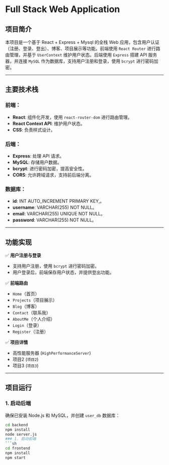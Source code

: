 # Full Stack Web Application

## 项目简介
本项目是一个基于 React + Express + Mysql 的全栈 Web 应用，包含用户认证（注册、登录、登出）、博客、项目展示等功能。前端使用 `React Router` 进行路由管理，并基于 `UserContext` 维护用户状态。后端使用 `Express` 搭建 API 服务器，并连接 `MySQL` 作为数据库，支持用户注册和登录，使用 `bcrypt` 进行密码加密。

---

## 主要技术栈
### 前端：
- **React**: 组件化开发，使用 `react-router-dom` 进行路由管理。
- **React Context API**: 维护用户状态。
- **CSS**: 负责样式设计。

### 后端：
- **Express**: 处理 API 请求。
- **MySQL**: 存储用户数据。
- **bcrypt**: 进行密码加密，提高安全性。
- **CORS**: 允许跨域请求，支持前后端分离。

### 数据库：
- **id**: INT AUTO_INCREMENT PRIMARY KEY,。
- **username**: VARCHAR(255) NOT NULL。
- **email**: VARCHAR(255) UNIQUE NOT NULL。
- **password**: VARCHAR(255) NOT NULL。
---

## 功能实现
✅ **用户注册与登录**
- 支持用户注册，使用 `bcrypt` 进行密码加密。
- 用户登录后，前端保存用户状态，并提供登出功能。

✅ **前端路由**
- `Home`（首页）
- `Projects`（项目展示）
- `Blog`（博客）
- `Contact`（联系我）
- `AboutMe`（个人介绍）
- `Login`（登录）
- `Register`（注册）

✅ **项目详情**
- 高性能服务器 (`HighPerformanceServer`)
- 项目2 (`项目2`)
- 项目3 (`项目3`)

---

## 项目运行
### 1. 启动后端
确保已安装 Node.js 和 MySQL，并创建 `user_db` 数据库：
```sh
cd backend
npm install
node server.js
### 1. 启动前端
```sh
cd frontend
npm install
npm start
